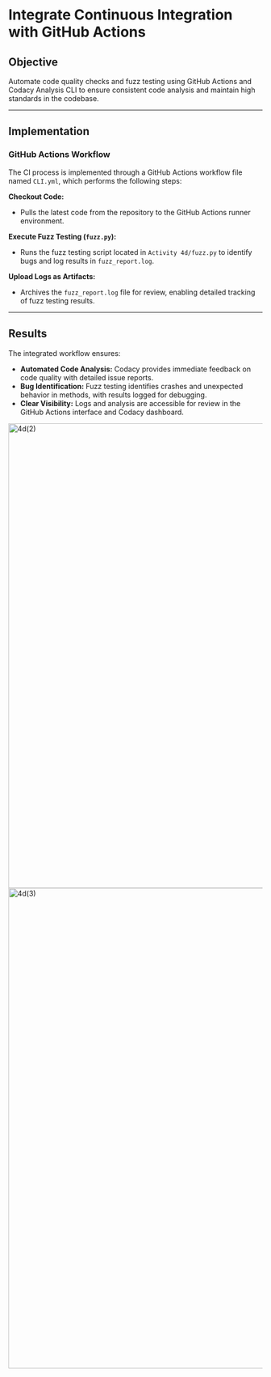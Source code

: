 # **Integrate Continuous Integration with GitHub Actions**

## **Objective**
Automate code quality checks and fuzz testing using GitHub Actions and Codacy Analysis CLI to ensure consistent code analysis and maintain high standards in the codebase.

---

## **Implementation**

### **GitHub Actions Workflow**
The CI process is implemented through a GitHub Actions workflow file named `CLI.yml`, which performs the following steps:

 **Checkout Code:**
   - Pulls the latest code from the repository to the GitHub Actions runner environment.

 **Execute Fuzz Testing (`fuzz.py`):**
   - Runs the fuzz testing script located in `Activity 4d/fuzz.py` to identify bugs and log results in `fuzz_report.log`.

 **Upload Logs as Artifacts:**
   - Archives the `fuzz_report.log` file for review, enabling detailed tracking of fuzz testing results.


---

## **Results**
The integrated workflow ensures:
- **Automated Code Analysis:** Codacy provides immediate feedback on code quality with detailed issue reports.
- **Bug Identification:** Fuzz testing identifies crashes and unexpected behavior in methods, with results logged for debugging.
- **Clear Visibility:** Logs and analysis are accessible for review in the GitHub Actions interface and Codacy dashboard.

<img width="919" alt="4d(2)" src="https://github.com/user-attachments/assets/b61996ba-dbbe-41db-97cb-aeeeb3da8e7d">

<img width="950" alt="4d(3)" src="https://github.com/user-attachments/assets/f20189a9-4b3e-4906-9cc3-ef06b135482f">

